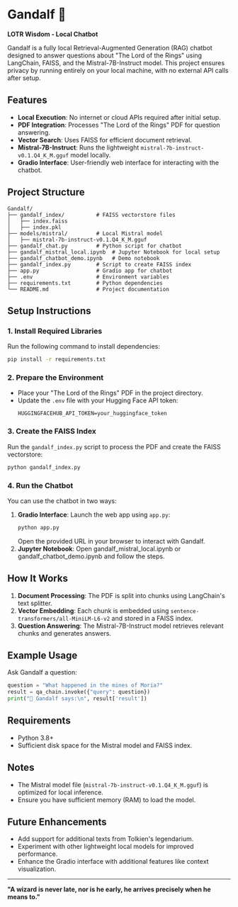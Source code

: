 
# Gandalf 🧙  
**LOTR Wisdom - Local Chatbot**

Gandalf is a fully local Retrieval-Augmented Generation (RAG) chatbot designed to answer questions about "The Lord of the Rings" using LangChain, FAISS, and the Mistral-7B-Instruct model. This project ensures privacy by running entirely on your local machine, with no external API calls after setup.

## Features
- **Local Execution**: No internet or cloud APIs required after initial setup.
- **PDF Integration**: Processes "The Lord of the Rings" PDF for question answering.
- **Vector Search**: Uses FAISS for efficient document retrieval.
- **Mistral-7B-Instruct**: Runs the lightweight `mistral-7b-instruct-v0.1.Q4_K_M.gguf` model locally.
- **Gradio Interface**: User-friendly web interface for interacting with the chatbot.

## Project Structure
```
Gandalf/
├── gandalf_index/          # FAISS vectorstore files
│   ├── index.faiss
│   ├── index.pkl
├── models/mistral/         # Local Mistral model
│   ├── mistral-7b-instruct-v0.1.Q4_K_M.gguf
├── gandalf_chat.py         # Python script for chatbot
├── gandalf_mistral_local.ipynb  # Jupyter Notebook for local setup
├── gandalf_chatbot_demo.ipynb   # Demo notebook
├── gandalf_index.py        # Script to create FAISS index
├── app.py                  # Gradio app for chatbot
├── .env                    # Environment variables
├── requirements.txt        # Python dependencies
└── README.md               # Project documentation
```

## Setup Instructions

### 1. Install Required Libraries
Run the following command to install dependencies:
```bash
pip install -r requirements.txt
```

### 2. Prepare the Environment
- Place your "The Lord of the Rings" PDF in the project directory.
- Update the `.env` file with your Hugging Face API token:
  ```properties
  HUGGINGFACEHUB_API_TOKEN=your_huggingface_token
  ```

### 3. Create the FAISS Index
Run the `gandalf_index.py` script to process the PDF and create the FAISS vectorstore:
```bash
python gandalf_index.py
```

### 4. Run the Chatbot
You can use the chatbot in two ways:
1. **Gradio Interface**: Launch the web app using `app.py`:
   ```bash
   python app.py
   ```
   Open the provided URL in your browser to interact with Gandalf.
2. **Jupyter Notebook**: Open gandalf_mistral_local.ipynb or gandalf_chatbot_demo.ipynb and follow the steps.

## How It Works
1. **Document Processing**: The PDF is split into chunks using LangChain's text splitter.
2. **Vector Embedding**: Each chunk is embedded using `sentence-transformers/all-MiniLM-L6-v2` and stored in a FAISS index.
3. **Question Answering**: The Mistral-7B-Instruct model retrieves relevant chunks and generates answers.

## Example Usage
Ask Gandalf a question:
```python
question = "What happened in the mines of Moria?"
result = qa_chain.invoke({"query": question})
print("🧙 Gandalf says:\n", result['result'])
```

## Requirements
- Python 3.8+
- Sufficient disk space for the Mistral model and FAISS index.

## Notes
- The Mistral model file (`mistral-7b-instruct-v0.1.Q4_K_M.gguf`) is optimized for local inference.
- Ensure you have sufficient memory (RAM) to load the model.

## Future Enhancements
- Add support for additional texts from Tolkien's legendarium.
- Experiment with other lightweight local models for improved performance.
- Enhance the Gradio interface with additional features like context visualization.

---
**"A wizard is never late, nor is he early, he arrives precisely when he means to."**
```